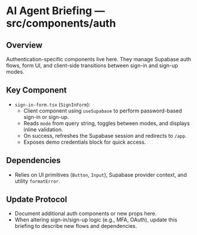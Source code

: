 # AI Agent Briefing — src/components/auth

## Overview
Authentication-specific components live here. They manage Supabase auth flows, form UI, and client-side transitions between sign-in and sign-up modes.

## Key Component
- `sign-in-form.tsx` (`SignInForm`):
  - Client component using `useSupabase` to perform password-based sign-in or sign-up.
  - Reads `mode` from query string, toggles between modes, and displays inline validation.
  - On success, refreshes the Supabase session and redirects to `/app`.
  - Exposes demo credentials block for quick access.

## Dependencies
- Relies on UI primitives (`Button`, `Input`), Supabase provider context, and utility `formatError`.

## Update Protocol
- Document additional auth components or new props here.
- When altering sign-in/sign-up logic (e.g., MFA, OAuth), update this briefing to describe new flows and dependencies.
